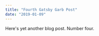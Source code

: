 ```yaml
---
title: "Fourth Gatsby Garb Post"
date: "2019-01-09"
---
```


Here's yet another blog post. Number four.
